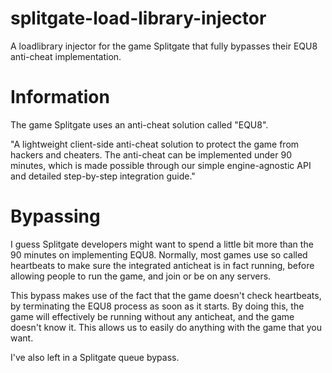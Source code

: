 # splitgate-load-library-injector
A loadlibrary injector for the game Splitgate that fully bypasses their EQU8 anti-cheat implementation.

# Information
The game Splitgate uses an anti-cheat solution called "EQU8".

"A lightweight client-side anti-cheat solution to protect the game from hackers and cheaters.
The anti-cheat can be implemented under 90 minutes, which is made possible through our simple engine-agnostic API and detailed step-by-step integration guide."

# Bypassing
I guess Splitgate developers might want to spend a little bit more than the 90 minutes on implementing EQU8.
Normally, most games use so called heartbeats to make sure the integrated anticheat is in fact running, before allowing
people to run the game, and join or be on any servers.

This bypass makes use of the fact that the game doesn't check heartbeats, by terminating the EQU8 process as soon as it starts.
By doing this, the game will effectively be running without any anticheat, and the game doesn't know it.
This allows us to easily do anything with the game that you want.

I've also left in a Splitgate queue bypass.